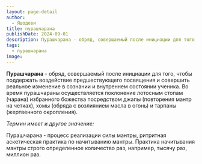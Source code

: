 ```yaml
---
layout: page-detail
author:
  - Яшодеви
title: пурашчарана
publishDate: 2024-09-01
description: Пурашчарана - обряд, совершаемый после инициации для того, чтобы поддержать воздействие предшествующего посвящения и совершить реальное изменение в сознании и внутреннем состоянии ученика. Во время пурашчараны осуществляется поклонение лотосным стопам (чарана) избранного божества посредством джапы (повторения мантр на четках), хомы (обряда с возлиянием масла в огонь) и тарпаны (жертвенного окропления).
tags:
  - пурашчарана
image:
---
```

**Пурашчарана** - обряд, совершаемый после инициации для того, чтобы поддержать воздействие предшествующего посвящения и совершить реальное изменение в сознании и внутреннем состоянии ученика. Во время пурашчараны осуществляется поклонение лотосным стопам (чарана) избранного божества посредством джапы (повторения мантр на четках), хомы (обряда с возлиянием масла в огонь) и тарпаны (жертвенного окропления).

*Термин имеет и другое значение:*

Пурашчарана - процесс реализации силы мантры, ритритная аскетическая практика по начитыванию мантры. Практика начитывания мантры строго определенное количество раз, например, тысячу раз, миллион раз.

